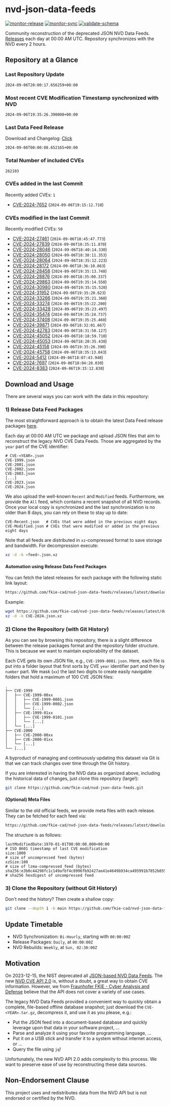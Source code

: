 # nvd-json-data-feeds

[![monitor-release](https://github.com/fkie-cad/nvd-json-data-feeds/actions/workflows/monitor_release.yml/badge.svg)](https://github.com/fkie-cad/nvd-json-data-feeds/actions/workflows/monitor_release.yml)
[![monitor-sync](https://github.com/fkie-cad/nvd-json-data-feeds/actions/workflows/monitor_sync.yml/badge.svg)](https://github.com/fkie-cad/nvd-json-data-feeds/actions/workflows/monitor_sync.yml)
[![validate-schema](https://github.com/fkie-cad/nvd-json-data-feeds/actions/workflows/validate_schema.yml/badge.svg)](https://github.com/fkie-cad/nvd-json-data-feeds/actions/workflows/validate_schema.yml)

Community reconstruction of the deprecated JSON NVD Data Feeds.
[Releases](https://github.com/fkie-cad/nvd-json-data-feeds/releases/latest) each day at 00:00 AM UTC.
Repository synchronizes with the NVD every 2 hours.

## Repository at a Glance

### Last Repository Update

```plain
2024-09-06T20:00:17.656259+00:00
```

### Most recent CVE Modification Timestamp synchronized with NVD

```plain
2024-09-06T19:35:26.390000+00:00
```

### Last Data Feed Release

Download and Changelog: [Click](https://github.com/fkie-cad/nvd-json-data-feeds/releases/latest)

```plain
2024-09-06T00:00:08.652165+00:00
```

### Total Number of included CVEs

```plain
262103
```

### CVEs added in the last Commit

Recently added CVEs: `1`

- [CVE-2024-7652](CVE-2024/CVE-2024-76xx/CVE-2024-7652.json) (`2024-09-06T19:15:12.710`)


### CVEs modified in the last Commit

Recently modified CVEs: `50`

- [CVE-2024-27461](CVE-2024/CVE-2024-274xx/CVE-2024-27461.json) (`2024-09-06T18:45:47.773`)
- [CVE-2024-27839](CVE-2024/CVE-2024-278xx/CVE-2024-27839.json) (`2024-09-06T18:35:11.870`)
- [CVE-2024-28046](CVE-2024/CVE-2024-280xx/CVE-2024-28046.json) (`2024-09-06T18:40:14.330`)
- [CVE-2024-28050](CVE-2024/CVE-2024-280xx/CVE-2024-28050.json) (`2024-09-06T18:38:11.353`)
- [CVE-2024-28064](CVE-2024/CVE-2024-280xx/CVE-2024-28064.json) (`2024-09-06T18:35:12.223`)
- [CVE-2024-28172](CVE-2024/CVE-2024-281xx/CVE-2024-28172.json) (`2024-09-06T18:36:10.863`)
- [CVE-2024-28458](CVE-2024/CVE-2024-284xx/CVE-2024-28458.json) (`2024-09-06T19:35:13.740`)
- [CVE-2024-28876](CVE-2024/CVE-2024-288xx/CVE-2024-28876.json) (`2024-09-06T18:35:00.337`)
- [CVE-2024-29863](CVE-2024/CVE-2024-298xx/CVE-2024-29863.json) (`2024-09-06T19:35:14.550`)
- [CVE-2024-30980](CVE-2024/CVE-2024-309xx/CVE-2024-30980.json) (`2024-09-06T19:35:15.520`)
- [CVE-2024-31952](CVE-2024/CVE-2024-319xx/CVE-2024-31952.json) (`2024-09-06T19:35:20.623`)
- [CVE-2024-33266](CVE-2024/CVE-2024-332xx/CVE-2024-33266.json) (`2024-09-06T19:35:21.360`)
- [CVE-2024-33274](CVE-2024/CVE-2024-332xx/CVE-2024-33274.json) (`2024-09-06T19:35:22.200`)
- [CVE-2024-33428](CVE-2024/CVE-2024-334xx/CVE-2024-33428.json) (`2024-09-06T19:35:23.497`)
- [CVE-2024-35474](CVE-2024/CVE-2024-354xx/CVE-2024-35474.json) (`2024-09-06T19:35:24.737`)
- [CVE-2024-37408](CVE-2024/CVE-2024-374xx/CVE-2024-37408.json) (`2024-09-06T19:35:25.460`)
- [CVE-2024-39871](CVE-2024/CVE-2024-398xx/CVE-2024-39871.json) (`2024-09-06T18:32:01.667`)
- [CVE-2024-42783](CVE-2024/CVE-2024-427xx/CVE-2024-42783.json) (`2024-09-06T18:31:50.127`)
- [CVE-2024-45052](CVE-2024/CVE-2024-450xx/CVE-2024-45052.json) (`2024-09-06T18:18:59.710`)
- [CVE-2024-45053](CVE-2024/CVE-2024-450xx/CVE-2024-45053.json) (`2024-09-06T18:20:35.430`)
- [CVE-2024-45158](CVE-2024/CVE-2024-451xx/CVE-2024-45158.json) (`2024-09-06T19:35:26.390`)
- [CVE-2024-45758](CVE-2024/CVE-2024-457xx/CVE-2024-45758.json) (`2024-09-06T18:35:13.043`)
- [CVE-2024-5412](CVE-2024/CVE-2024-54xx/CVE-2024-5412.json) (`2024-09-06T18:07:43.940`)
- [CVE-2024-7697](CVE-2024/CVE-2024-76xx/CVE-2024-7697.json) (`2024-09-06T18:04:28.030`)
- [CVE-2024-8383](CVE-2024/CVE-2024-83xx/CVE-2024-8383.json) (`2024-09-06T19:15:12.830`)


## Download and Usage

There are several ways you can work with the data in this repository:

### 1) Release Data Feed Packages

The most straightforward approach is to obtain the latest Data Feed release packages [here](https://github.com/fkie-cad/nvd-json-data-feeds/releases/latest).

Each day at 00:00 AM UTC we package and upload JSON files that aim to reconstruct the legacy NVD CVE Data Feeds.
Those are aggregated by the `year` part of the CVE identifier:

```
# CVE-<YEAR>.json
CVE-1999.json
CVE-2001.json
CVE-2002.json
CVE-2003.json
[...]
CVE-2023.json
CVE-2024.json
```

We also upload the well-known `Recent` and `Modified` feeds.
Furthermore, we provide the `All` feed, which contains a recent snapshot of all NVD records.
Once your local copy is synchronized and the last synchronization is no older than 8 days, you can rely on these to stay up to date:

```plain
CVE-Recent.json   # CVEs that were added in the previous eight days
CVE-Modified.json # CVEs that were modified or added in the previous eight days
```

Note that all feeds are distributed in `xz`-compressed format to save storage and bandwidth.
For decompression execute:

```sh
xz -d -k <feed>.json.xz
```

#### Automation using Release Data Feed Packages

You can fetch the latest releases for each package with the following static link layout:

```sh
https://github.com/fkie-cad/nvd-json-data-feeds/releases/latest/download/CVE-<YEAR>.json.xz
```

Example:

```sh
wget https://github.com/fkie-cad/nvd-json-data-feeds/releases/latest/download/CVE-2024.json.xz
xz -d -k CVE-2024.json.xz
```

### 2) Clone the Repository (with Git History)

As you can see by browsing this repository, there is a slight difference between the release packages format and the repository folder structure.
This is because we want to maintain explorability of the dataset.

Each CVE gets its own JSON file, e.g., `CVE-1999-0001.json`.
Here, each file is put into a folder layout that first sorts by CVE `year` identifier part and then by `number` part.
We mask (`xx`) the last two digits to create easily navigable folders that hold a maximum of 100 CVE JSON files:

```plain
.
├── CVE-1999
│   ├── CVE-1999-00xx
│   │   ├── CVE-1999-0001.json
│   │   ├── CVE-1999-0002.json
│   │   └── [...]
│   ├── CVE-1999-01xx
│   │   ├── CVE-1999-0101.json
│   │   └── [...]
│   └── [...]
├── CVE-2000
│   ├── CVE-2000-00xx
│   ├── CVE-2000-01xx
│   └── [...]
└── [...]
```

A byproduct of managing and continuously updating this dataset via Git is that we can track changes over time through the Git history.

If you are interested in having the NVD data as organized above, including the historical data of changes, just clone this repository (large!):

```sh
git clone https://github.com/fkie-cad/nvd-json-data-feeds.git
```

#### (Optional) Meta Files

Similar to the old official feeds, we provide meta files with each release. They can be fetched for each feed via:

```sh
https://github.com/fkie-cad/nvd-json-data-feeds/releases/latest/download/CVE-<YEAR>.meta
```

The structure is as follows:

```plain
lastModifiedDate:1970-01-01T00:00:00.000+00:00                          # ISO 8601 timestamp of last CVE modification
size:1000                                                               # size of uncompressed feed (bytes)
xzSize:100                                                              # size of lzma-compressed feed (bytes)
sha256:e3b0c44298fc1c149afbf4c8996fb92427ae41e4649b934ca495991b7852b855 # sha256 hexdigest of uncompressed feed
```

### 3) Clone the Repository (without Git History)

Don't need the history? Then create a shallow copy:

```sh
git clone --depth 1 -b main https://github.com/fkie-cad/nvd-json-data-feeds.git
```


## Update Timetable

* NVD Synchronization: `Bi-Hourly`, starting with `00:00:00Z`
* Release Packages: `Daily`, at `00:00:00Z`
* NVD Rebuilds: `Weekly`, at `Sun, 02:30:00Z`


## Motivation

On 2023-12-15, the NIST deprecated all [JSON-based NVD Data Feeds](https://nvd.nist.gov/vuln/data-feeds#divRetirementBanner-1).
The new [NVD CVE API 2.0](https://nvd.nist.gov/developers/vulnerabilities) is, without a doubt, a great way to obtain CVE information.
However, we from [Fraunhofer FKIE - Cyber Analysis and Defense](https://www.fkie.fraunhofer.de/en/departments/cad.html) believe that the API does not cover a variety of use cases.

The legacy NVD Data Feeds provided a convenient way to quickly obtain a complete, file-based offline database snapshot; just download the `CVE-<YEAR>.tar.gz`, decompress it, and use it as you please, e.g.:

- Put the JSON feed into a document-based database and quickly leverage upon that data in your software project, ...
- Parse and analyze it using your favorite programming language, ...
- Put it on a USB stick and transfer it to a system without internet access, or ...
- Query the file using `jq`!

Unfortunately, the new NVD API 2.0 adds complexity to this process.
We want to preserve ease of use by reconstructing these data sources.

## Non-Endorsement Clause

This project uses and redistributes data from the NVD API but is not endorsed or certified by the NVD.